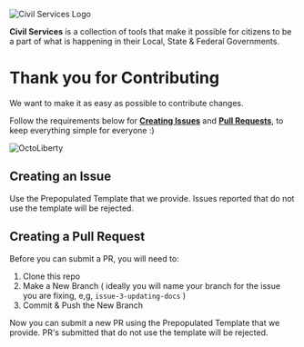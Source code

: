 ![Civil Services Logo](https://cdn.civil.services/common/github-logo.png "Civil Services Logo")

__Civil Services__ is a collection of tools that make it possible for citizens to be a part of what is happening in their Local, State & Federal Governments.

Thank you for Contributing
===

We want to make it as easy as possible to contribute changes. 

Follow the requirements below for __[Creating Issues](https://github.com/CivilServiceUSA/website/issues/new)__ and __[Pull Requests](https://github.com/CivilServiceUSA/website/pull/new)__, to keep everything simple for everyone :)

![OctoLiberty](https://octodex.github.com/images/octoliberty.png "OctoLiberty")

Creating an Issue
---

Use the Prepopulated Template that we provide.  Issues reported that do not use the template will be rejected.


Creating a Pull Request
---

Before you can submit a PR, you will need to:

1. Clone this repo
2. Make a New Branch ( ideally you will name your branch for the issue you are fixing, e,g, `issue-3-updating-docs` )
3. Commit & Push the New Branch

Now you can submit a new PR using the Prepopulated Template that we provide.  PR's submitted that do not use the template will be rejected.
